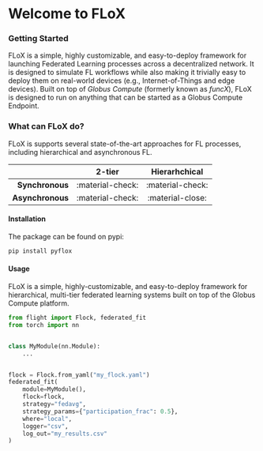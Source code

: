 # Welcome to FLoX

### Getting Started
FLoX is a simple, highly customizable, and easy-to-deploy framework for launching Federated Learning processes across a
decentralized network. It is designed to simulate FL workflows while also making it trivially easy to deploy them on
real-world devices (e.g., Internet-of-Things and edge devices). Built on top of _Globus Compute_ (formerly known as
_funcX_), FLoX is designed to run on anything that can be started as a Globus Compute Endpoint.


### What can FLoX do?

FLoX is supports several state-of-the-art approaches for FL processes, including hierarchical and asynchronous FL.

|     |      2-tier      |   Hierarhchical   |
| --: |:----------------:|:-----------------:|
| **Synchronous**| :material-check: | :material-check:  |
| **Asynchronous** | :material-check: | :material-close:  |


#### Installation

The package can be found on pypi:

```bash
pip install pyflox
```

#### Usage

FLoX is a simple, highly-customizable, and easy-to-deploy framework for hierarchical, multi-tier federated learning
systems built on top of the Globus Compute platform.

```python title="Basic FLoX Example" linenums="1"
from flight import Flock, federated_fit
from torch import nn


class MyModule(nn.Module):
    ...


flock = Flock.from_yaml("my_flock.yaml")
federated_fit(
    module=MyModule(),
    flock=flock,
    strategy="fedavg",
    strategy_params={"participation_frac": 0.5},
    where="local",
    logger="csv",
    log_out="my_results.csv"
)
```


